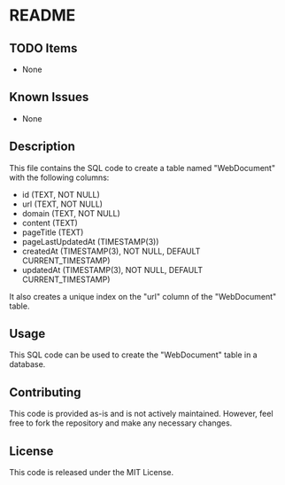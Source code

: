 # README

## TODO Items
- None

## Known Issues
- None

## Description
This file contains the SQL code to create a table named "WebDocument" with the following columns:
- id (TEXT, NOT NULL)
- url (TEXT, NOT NULL)
- domain (TEXT, NOT NULL)
- content (TEXT)
- pageTitle (TEXT)
- pageLastUpdatedAt (TIMESTAMP(3))
- createdAt (TIMESTAMP(3), NOT NULL, DEFAULT CURRENT_TIMESTAMP)
- updatedAt (TIMESTAMP(3), NOT NULL, DEFAULT CURRENT_TIMESTAMP)

It also creates a unique index on the "url" column of the "WebDocument" table.

## Usage
This SQL code can be used to create the "WebDocument" table in a database.

## Contributing
This code is provided as-is and is not actively maintained. However, feel free to fork the repository and make any necessary changes.

## License
This code is released under the MIT License.